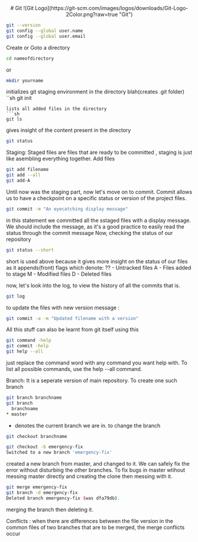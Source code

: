 <div align="center">
  # Git
  ![Git Logo](https://git-scm.com/images/logos/downloads/Git-Logo-2Color.png?raw=true "Git")
</div>

```sh
git --version
git config --global user.name
git config --global user.email
```
Create or Goto a directory
```sh
cd nameofdirectory 
```
or 
```sh
mkdir yourname   
```
initializes git staging environment in the directory blah(creates .git folder)
``sh
git init  
```
lists all added files in the directory
```sh
git ls  
```
gives insight of the content present in the directory
```sh
git status 
```
Staging:
Staged files are files that are ready to be committed , staging is just like asembling everything together.
Add files

```sh
git add filename
git add --all
git add-A
```
Until now was the staging part, now let's move on to commit.
Commit allows us to have a checkpoint on a specific status or version of the project files.
```sh
git commit -m "An eyecatching display message"
```
in this statement we committed all the sstaged files with a display message. We should include the message,
as it's a good practice to easily read the status through the commit message
Now, checking the status of our repository

```sh
git status --short
```
short is used above because it gives more insight on the status of our files as it appends(front) flags which denote:
?? - Untracked files
A - Files added to stage
M - Modified files
D - Deleted files

now, let's look into the log, to view the history of all the commits that is.
```sh
git log
```
to update the files with new version message :
```sh
git commit -a -m "Updated filename with a version"
```
All this stuff can also be learnt from git itself using this
```sh
git command -help
git commit -help
git help --all
```
just replace the command word with any command you want help with.
To list all possible commands, use the help --all command.

Branch: It is a seperate version of main repository. To create one such branch 
```sh
git branch branchname
git branch 
  branchname
* master
```
* denotes the current branch we are in. 
to change the branch

```sh
git checkout branchname
```
```sh
git checkout -b emergency-fix
Switched to a new branch 'emergency-fix'
```
 created a new branch from master, and changed to it. We can safely fix the error without disturbing the other branches. To fix bugs in master wtihout messing master directly and creating the clone then messing with it.
 
 ```sh
 git merge emergency-fix
 git branch -d emergency-fix
 Deleted branch emergency-fix (was dfa79db).
 ```
 merging the branch then deleting it.
 
 Conflicts :
 when there are differences between the file version in the common files of two branches that are to be merged, the merge conflicts occur
 ```sh
 ```
                    
                 
